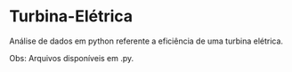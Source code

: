 # Turbina-Elétrica
Análise de dados em python referente a eficiência de uma turbina elétrica.

Obs: Arquivos disponíveis em .py.
